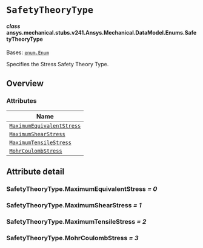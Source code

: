 # `SafetyTheoryType`



#### *class* ansys.mechanical.stubs.v241.Ansys.Mechanical.DataModel.Enums.SafetyTheoryType

Bases: [`enum.Enum`](https://docs.python.org/3/library/enum.html#enum.Enum)

Specifies the Stress Safety Theory Type.

<!-- !! processed by numpydoc !! -->

<a id="overview"></a>

## Overview

### Attributes

| Name |
| -------------------------------------------------------------------------------------------------------------------------------------------------- |
| [`MaximumEquivalentStress`](../../../../../v242/Ansys/Mechanical/DataModel/Enums/SafetyTheoryType.md#SafetyTheoryType.MaximumEquivalentStress) |
| [`MaximumShearStress`](../../../../../v242/Ansys/Mechanical/DataModel/Enums/SafetyTheoryType.md#SafetyTheoryType.MaximumShearStress) |
| [`MaximumTensileStress`](../../../../../v242/Ansys/Mechanical/DataModel/Enums/SafetyTheoryType.md#SafetyTheoryType.MaximumTensileStress) |
| [`MohrCoulombStress`](../../../../../v242/Ansys/Mechanical/DataModel/Enums/SafetyTheoryType.md#SafetyTheoryType.MohrCoulombStress) |

<a id="attribute-detail"></a>

## Attribute detail

<a id="SafetyTheoryType.MaximumEquivalentStress"></a>

### SafetyTheoryType.MaximumEquivalentStress *= 0*

<a id="SafetyTheoryType.MaximumShearStress"></a>

### SafetyTheoryType.MaximumShearStress *= 1*

<a id="SafetyTheoryType.MaximumTensileStress"></a>

### SafetyTheoryType.MaximumTensileStress *= 2*

<a id="SafetyTheoryType.MohrCoulombStress"></a>

### SafetyTheoryType.MohrCoulombStress *= 3*



